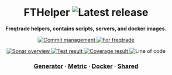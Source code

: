 <!-- Title section -->
<h1 align="center">
  FTHelper

  <img src="https://img.shields.io/github/v/release/kamontat/fthelper?style=flat-square&logo=github&logoColor=white&sort=semver" alt="Latest release" />
</h1>

<!-- Description section -->
<p align="center">
  <strong>Freqtrade helpers, contains scripts, servers, and docker images.</strong>
</p>

<!-- Static badge setup -->
<p align="center">
  <a href="https://github.com/kamontat/gitgo">
    <img src="https://img.shields.io/badge/commit-gitgo-6DC1E8.svg?style=flat-square&cacheSeconds=2592000" alt="Commit management" />
  </a>
  <a href="https://github.com/freqtrade/freqtrade">
    <img src="https://img.shields.io/badge/for-freqtrade-DDDDDD.svg?style=flat-square&cacheSeconds=2592000" alt="For freqtrade" />
  </a>
</p>

<!-- Dynamic badge setup -->
<p align="center">
  <a href="https://sonarcloud.io/project/overview?id=kamontat_fthelper">
    <img src="https://img.shields.io/sonar/quality_gate/kamontat_fthelper?style=flat-square&logo=sonarqube&logoColor=white&server=https%3A%2F%2Fsonarcloud.io" alt="Sonar overview" />
  </a>
  <a href="https://sonarcloud.io/component_measures?id=kamontat_fthelper&metric=tests&view=list">
    <img src="https://img.shields.io/sonar/tests/kamontat_fthelper?style=flat-square&logo=sonarqube&logoColor=white&server=https%3A%2F%2Fsonarcloud.io&compact_message" alt="Test result" />
  </a>
  <a href="https://sonarcloud.io/component_measures?id=kamontat_fthelper&metric=Coverage&view=list">
    <img src="https://img.shields.io/sonar/coverage/kamontat_fthelper?style=flat-square&logo=sonarqube&logoColor=white&server=https%3A%2F%2Fsonarcloud.io" alt="Coverage result" />
  </a>
  <img src="https://img.shields.io/tokei/lines/github/kamontat/fthelper?style=flat-square" alt="Line of code" />
</p>

<!-- External section -->
<h3 align="center">
  <a href="generator">Generator</a>
  <span> · </span>
  <a href="metric">Metric</a>
  <span> · </span>
  <a href="docker">Docker</a>
  <span> · </span>
  <a href="shared">Shared</a>
</h3>
